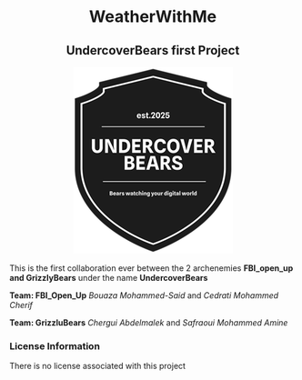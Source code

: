 # <center> WeatherWithMe</center>
## <center> UndercoverBears first Project </center>

<p align="center">
  <img src="./logo.png" alt="Sorry no image"/>
</p>


This is the first collaboration ever between the 2 archenemies **FBI_open_up and GrizzlyBears** under the name **UndercoverBears**

**Team: FBI_Open_Up**
*Bouaza Mohammed-Said* and
*Cedrati Mohammed Cherif*

**Team: GrizzluBears**
*Chergui Abdelmalek* and
*Safraoui Mohammed Amine*

### License Information
There is no license associated with this project


